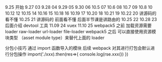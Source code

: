 9.25 开始
9.27 03
9.28 04
9.29 05
9.30 06
10.5 07
10.6 08
10.7 09
10.8 10
10.12 12
10.15 14
10.16 15
10.18 16
10.19 17
10.20 18
10.21 19
10.22 20 讲源码的 看不懂
10.25 21 讲源码的 前面看不懂 后面半节课是讲路由的
10.25 22
10.28 23 后面介绍 devtool 工具
11.09 24 vuex
11.10 25
webpack5 之前 加载资源需要 loader raw-loader url-loader file-loader
webpack5 之后 可以直接使用资源模块类型 （asset module type）来替代上面的 loader

分包小技巧
通过 import 函数导入的模块 后续 webpack 对其进行打包会默认进行分包操作
import('./xxx).then(res=>{
console.log(rse.xxx())
})
